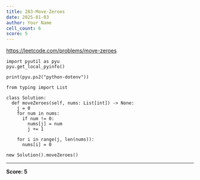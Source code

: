 ```yaml
---
title: 283-Move-Zeroes
date: 2025-01-03
author: Your Name
cell_count: 6
score: 5
---
```


https://leetcode.com/problems/move-zeroes


```
import pyutil as pyu
pyu.get_local_pyinfo()
```


```
print(pyu.ps2("python-dotenv"))
```


```
from typing import List
```


```
class Solution:
  def moveZeroes(self, nums: List[int]) -> None:
    j = 0
    for num in nums:
      if num != 0:
        nums[j] = num
        j += 1

    for i in range(j, len(nums)):
      nums[i] = 0
```


```
new Solution().moveZeroes()
```


---
**Score: 5**